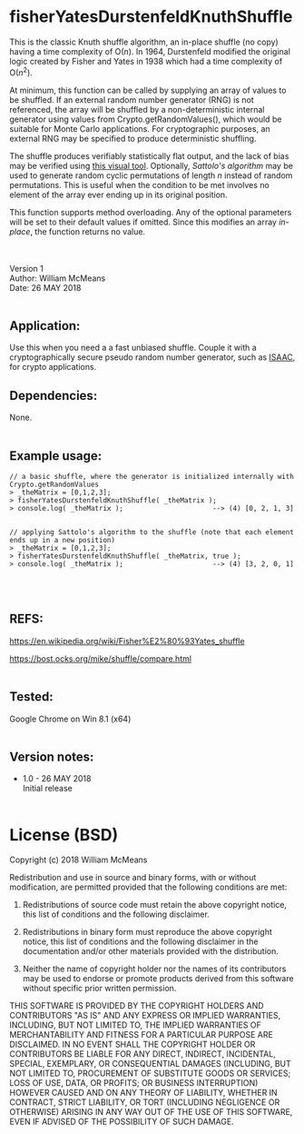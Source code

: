# fisherYatesDurstenfeldKnuthShuffle
This is the classic Knuth shuffle algorithm, an in-place shuffle (no copy) having a time complexity of O(*n*). In 1964, Durstenfeld modified the original logic created by Fisher and Yates in 1938 which had a time complexity of O(*n*<sup>2</sup>).

At minimum, this function can be called by supplying an array of values to be shuffled. If an external random number generator (RNG) is not referenced, the array will be shuffled by a non-deterministic internal generator using values from Crypto.getRandomValues(), which would be suitable for Monte Carlo applications. For cryptographic purposes, an external RNG may be specified to produce deterministic shuffling.

The shuffle produces verifiably statistically flat output, and the lack of bias may be verified using [this visual tool](https://bost.ocks.org/mike/shuffle/compare.html). Optionally, *Sattolo's algorithm* may be used to generate random cyclic permutations of length *n* instead of random permutations. This is useful when the condition to be met involves no element of the array ever ending up in its original position.

This function supports method overloading. Any of the optional parameters will be set to their default values if omitted. Since this modifies an array *in-place*, the function returns no value.

<br>&nbsp;<br>
Version 1<br>
Author: William McMeans<br>
Date: 26 MAY 2018
<br>&nbsp;<br>


## Application:
Use this when you need a a fast unbiased shuffle. Couple it with a cryptographically secure pseudo random number generator, such as [ISAAC](https://github.com/macmcmeans/isaacCSPRNG), for crypto applications.


## Dependencies:
None.
<br>&nbsp;<br>


## Example usage:

```
// a basic shuffle, where the generator is initialized internally with Crypto.getRandomValues
> _theMatrix = [0,1,2,3];
> fisherYatesDurstenfeldKnuthShuffle( _theMatrix );
> console.log( _theMatrix );                      --> (4) [0, 2, 1, 3] 


// applying Sattolo's algorithm to the shuffle (note that each element ends up in a new position)
> _theMatrix = [0,1,2,3];
> fisherYatesDurstenfeldKnuthShuffle( _theMatrix, true );
> console.log( _theMatrix );                      --> (4) [3, 2, 0, 1] 
```
<br>&nbsp;<br>


## REFS:
https://en.wikipedia.org/wiki/Fisher%E2%80%93Yates_shuffle

https://bost.ocks.org/mike/shuffle/compare.html
<br>&nbsp;<br>


## Tested:
Google Chrome on Win 8.1 (x64)
<br>&nbsp;<br>

## Version notes:
* 1.0 - 26 MAY 2018<br>
Initial release
<br>&nbsp;<br>

# License (BSD)
Copyright (c) 2018 William McMeans

Redistribution and use in source and binary forms, with or without modification, are permitted provided that the following conditions are met:

1. Redistributions of source code must retain the above copyright notice, this list of conditions and the following disclaimer.

2. Redistributions in binary form must reproduce the above copyright notice, this list of conditions and the following disclaimer in the documentation and/or other materials provided with the distribution.

3. Neither the name of copyright holder nor the names of its contributors may be used to endorse or promote products derived from this software without specific prior written permission.

THIS SOFTWARE IS PROVIDED BY THE COPYRIGHT HOLDERS AND CONTRIBUTORS "AS IS" AND ANY EXPRESS OR IMPLIED WARRANTIES, INCLUDING, BUT NOT LIMITED TO, THE IMPLIED WARRANTIES OF MERCHANTABILITY AND FITNESS FOR A PARTICULAR PURPOSE ARE DISCLAIMED. IN NO EVENT SHALL THE COPYRIGHT HOLDER OR CONTRIBUTORS BE LIABLE FOR ANY DIRECT, INDIRECT, INCIDENTAL, SPECIAL, EXEMPLARY, OR CONSEQUENTIAL DAMAGES (INCLUDING, BUT NOT LIMITED TO, PROCUREMENT OF SUBSTITUTE GOODS OR SERVICES; LOSS OF USE, DATA, OR PROFITS; OR BUSINESS INTERRUPTION) HOWEVER CAUSED AND ON ANY THEORY OF LIABILITY, WHETHER IN CONTRACT, STRICT LIABILITY, OR TORT (INCLUDING NEGLIGENCE OR OTHERWISE) ARISING IN ANY WAY OUT OF THE USE OF THIS SOFTWARE, EVEN IF ADVISED OF THE POSSIBILITY OF SUCH DAMAGE.
